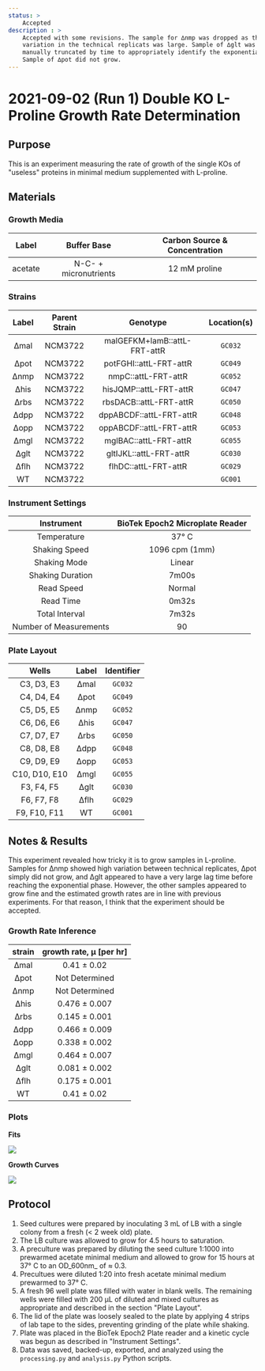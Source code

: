 ```yaml
---
status: >
    Accepted 
description : >
    Accepted with some revisions. The sample for ∆nmp was dropped as the 
    variation in the technical replicats was large. Sample of ∆glt was 
    manually truncated by time to appropriately identify the exponential regime.
    Sample of ∆pot did not grow.
---
```


# 2021-09-02 (Run 1) Double KO L-Proline Growth Rate Determination

## Purpose
This is an experiment measuring the rate of growth of the single KOs of  "useless" proteins in minimal medium supplemented with L-proline.

## Materials

### Growth Media
| **Label** | **Buffer Base** | **Carbon Source & Concentration** |
|:--:|:--:|:--:|
| acetate | N-C- + micronutrients | 12 mM proline |

### Strains 
| **Label** | **Parent Strain**|  **Genotype** | **Location(s)**|
|:--: | :--:| :--:| :--:|
|∆mal| NCM3722 | malGEFKM+lamB::attL-FRT-attR| `GC032`|
|∆pot| NCM3722 | potFGHI::attL-FRT-attR| `GC049`|
|∆nmp| NCM3722 | nmpC::attL-FRT-attR | `GC052`|
|∆his| NCM3722 | hisJQMP::attL-FRT-attR | `GC047`|
|∆rbs | NCM3722 | rbsDACB::attL-FRT-attR | `GC050`|
|∆dpp | NCM3722 | dppABCDF::attL-FRT-attR | `GC048`|
|∆opp | NCM3722 | oppABCDF::attL-FRT-attR | `GC053`|
|∆mgl| NCM3722 | mglBAC::attL-FRT-attR | `GC055`|
|∆glt | NCM3722 | gltIJKL::attL-FRT-attR | `GC030`|
|∆flh | NCM3722 | flhDC::attL-FRT-attR | `GC029`|
|WT| NCM3722 | | `GC001`|

### Instrument Settings
| Instrument | BioTek Epoch2 Microplate Reader|
|:--:| :--:|
| Temperature| 37° C|
| Shaking Speed| 1096 cpm (1mm) |
| Shaking Mode | Linear |
| Shaking Duration| 7m00s|
|Read Speed| Normal|
| Read Time | 0m32s|
| Total Interval | 7m32s |
| Number of Measurements |90 | 

### Plate Layout
| **Wells** | **Label** | **Identifier** |
|:--: | :--:  | :--: |
|C3, D3, E3 | ∆mal | `GC032` | 
|C4, D4, E4 | ∆pot | `GC049` |
|C5, D5, E5 | ∆nmp | `GC052` |
|C6, D6, E6 | ∆his | `GC047` |
|C7, D7, E7 | ∆rbs | `GC050` |
|C8, D8, E8 | ∆dpp | `GC048`| 
|C9, D9, E9 | ∆opp | `GC053` |
|C10, D10, E10 | ∆mgl| `GC055` |
|F3, F4, F5 | ∆glt | `GC030` |
|F6, F7, F8 | ∆flh | `GC029` |
|F9, F10, F11 | WT | `GC001` |


## Notes & Results

This experiment revealed how tricky it is to grow samples in L-proline. Samples
for ∆nmp showed high variation between technical replicates, ∆pot simply did
not grow, and ∆glt appeared to have a very large lag time before reaching the
exponential phase. However, the other samples appeared to grow fine and 
the estimated growth rates are in line with previous experiments. For that 
reason, I think that the experiment should be accepted.

### Growth Rate Inference

| **strain** | **growth rate, µ [per hr]** |
|:--: |:--:|
|∆mal | 0.41 ± 0.02|
|∆pot | Not Determined |
|∆nmp | Not Determined| 
|∆his | 0.476 ± 0.007|
|∆rbs | 0.145 ± 0.001|
|∆dpp | 0.466 ± 0.009|
|∆opp | 0.338 ± 0.002|
|∆mgl | 0.464 ± 0.007|   
|∆glt | 0.081 ± 0.002|  
|∆flh | 0.175 ± 0.001|
|WT   | 0.41 ± 0.02|


### Plots

**Fits**

![](output/2021-09-01_r2_SingleKO_proline_fits.png)

**Growth Curves**

![](output/2021-09-01_r2_SingleKO_proline_raw_traces.png)

## Protocol 
1.  Seed cultures were prepared by inoculating 3 mL of LB with a single colony from a fresh (< 2 week old) plate.
2. The LB culture was allowed to grow for 4.5 hours to saturation. 
3. A preculture was prepared by diluting the seed culture 1:1000 into 
prewarmed acetate minimal medium and allowed to grow for 15 hours at 37° C
to an OD_600nm_ of ≈ 0.3.
4. Precultues were diluted  1:20 into fresh acetate minimal medium prewarmed to 37° C. 
4. A fresh 96 well plate was filled with water in blank wells. The remaining wells 
were filled with 200 µL of diluted and mixed cultures as appropriate and described in 
the section "Plate Layout".
5. The lid of the plate was loosely sealed to the plate by applying 4 strips of 
lab tape to the sides, preventing grinding of the plate while shaking. 
6. Plate was placed in the BioTek Epoch2 Plate reader and a kinetic cycle was begun 
as described in "Instrument Settings".
7. Data was saved, backed-up, exported, and analyzed using the `processing.py` and 
`analysis.py` Python scripts.
